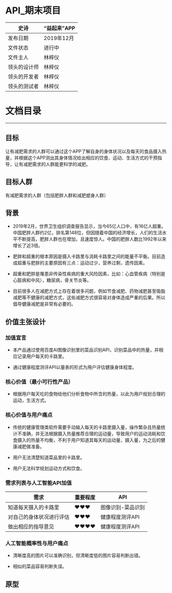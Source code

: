 # API_期末项目

| 史诗      | “益起来”APP |
| ------------ | ------------- |
| 发布日期     | 2019年12月    |
| 文件状态     | 进行中        |
| 文件主人     | 林梓仪        |
| 领头的设计师 | 林梓仪        |
| 领头的开发者 | 林梓仪        |
| 领头的测试者 | 林梓仪        |

# 文档目录



-------
## 目标
让有减肥需求的人群可以通过这个APP了解自身的身体状况以及每天的食品摄入热量，并根据这个APP测出其身体情况给出相应的饮食、运动、生活方式的干预指导，让有减肥需求的人群能更科学的减肥。

## 目标人群
有减肥需求的人群（包括肥胖人群和减肥塑身人群）

## 背景
- 2019年2月，世界卫生组织调查报告显示，当今65亿人口中，有16亿人超重。中国肥胖人群约2亿，排名第148位，但因随着中国的经济增长，人们的生活水平不断提高，肥胖人群也在增加，且速度惊人。中国的肥胖人数比1992年以来增长了近3倍。

- 肥胖和超重的根本原因是摄入卡路里与消耗卡路里之间的能量不平衡。目前造成超重与肥胖的主要原因有三点：运动过少，营养过剩，遗传因素。

- 超重和肥胖是罹患非传染性疾病的重大风险因素，比如：心血管疾病（特别是心脏病和中风），糖尿病，骨关节炎等。

- 目前很多人在减肥方式上存在着很多问题，例如节食减肥、药物减肥甚至吸脂减肥等不健康的减肥方式，这些减肥方式很容易对身体造成严重的后果。所以倡导健康减肥是非常有必要的。

## 价值主张设计
### 加值宣言
- 本产品通过使用百度AI图像识别里的菜品识别API，识别菜品中的热量，并相应记录用户每天的卡路里。

- 通过健康程度测评API以量表的形式为用户评估健康身体程度。

### 核心价值（最小可行性产品）
- 根据用户每天吃的食物给他们分析食物中所含的热量，以此为用户规划合理的运动，生活方式。


### 核心价值与用户痛点
- 传统的健康管理类软件需要手动输入每天的卡路里摄入量，操作繁杂且热量统计不准确，并无法根据摄入热量推荐合理的运动量，导致用户的运动消耗和饮食摄入的热量不均衡，不利于用户知道其每天的运动量，摄入量，为之后的健康减肥做准备。

- 用户无法清楚知道菜品里的卡路里。

- 用户无法科学规划运动方式和饮食。

### 需求列表与人工智能API加值
| 需求                     | 重要程度 | API               |
| ------------------------ | -------- | ----------------- |
| 知道每天摄入的卡路里     | ♥♥♥   | 图像识别-菜品识别 |
| 对自己的身体状况进行评估 | ♥♥♥   | 健康程度测评API   |
| 做出相应的指导意见       | ♥♥♥♥ | 健康程度测评API   |


### 人工智能概率性与用户痛点
- 清晰度高的图片可以准确识别，但清晰度低的图片容易判断出错。

- 相似的菜品容易判断失误。


## 原型
